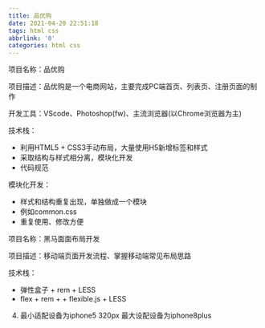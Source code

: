 ```yaml
---
title: 品优购
date: 2021-04-20 22:51:18
tags: html css
abbrlink: '0'
categories: html css
---
```

项目名称：品优购

项目描述：品优购是一个电商网站，主要完成PC端首页、列表页、注册页面的制作

开发工具：VScode、Photoshop(fw)、主流浏览器(以Chrome浏览器为主)

技术栈：

- 利用HTML5 + CSS3手动布局，大量使用H5新增标签和样式
- 采取结构与样式相分离，模块化开发
- 代码规范





模块化开发：

- 样式和结构重复出现，单独做成一个模块
- 例如common.css
- 重复使用、修改方便





项目名称：黑马面面布局开发

项目描述：移动端页面开发流程、掌握移动端常见布局思路

技术栈：

- 弹性盒子 + rem + LESS 
- flex + rem + + flexible.js +  LESS 
4. 最小适配设备为iphone5 320px  最大设配设备为iphone8plus

